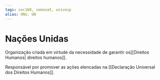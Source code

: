 ```yaml
---
tags: soc100, semana5, univesp
alias: ONU, UN
---
```

# Nações Unidas

Organização criada em virtude da necessidade de garantir os[[Direitos Humanos| direitos humanos]].

Responsável por promover as ações elencadas na [[Declaração Universal dos Direitos Humanos]].


